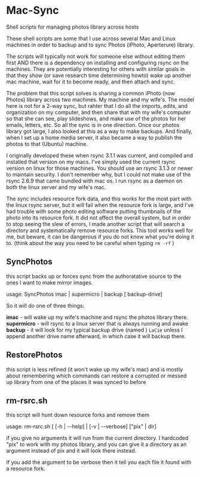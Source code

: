 # Mac-Sync
Shell scripts for managing photos library across hosts

These shell scripts are some that I use across several Mac and Linux machines in order to backup and to sync Photos (iPhoto, Aperterure) library.

The scripts will typically not work for someone else without editing them first AND there is a dependency on installing and configuring rsync on the machines.   They are potentially interesting for others with similar goals in that they show (or save research time determining howto) wake up another mac machine, wait for it to become ready, and then attach and sync.   

The problem that this script solves is sharing a common iPhoto (now Photos) library across two machines.  My machine and my wife's.  The model here is not for a 2-way sync, but rahter that I do all the imports, edits, and organization on my computer, and then share that with my wife's computer so that she can see, play slideshows, and make use of the photos for her emails, letters, etc.   So all the sync is in one direction.   Once our photos library got large, I also looked at this as a way to make backups.  And finally, when I set up a home media server, it also became a way to publish the photos to that (Ubuntu) machine.

I originally developed these when rsync 3.1.1 was current, and compiled and installed that version on my macs.  I've simply used the current rsync version on linux for those machines.   You should use an rsync 3.1.3 or newer to maintain security.  I don't remember why, but I could not make use of the rsync 2.6.9 that came bundled with mac os.  I run rsync as a daemon on both the linux server and my wife's mac.

The sync includes resource fork data, and this works for the most part with the linux rsync server, but it will fail when the resource fork is large, and I've had trouble with some photo editing software putting thumbnails of the photo into its resource fork.  It did not affect the overall system, but in order to stop seeing the slew of errors, I made another script that will search a directory and systematically remove resource forks.  This tool works well for me, but beware, it can be dangerous if you do not know what you're doing it to.  (think about the way you need to be careful when typing `rm -rf` )

## SyncPhotos

this script backs up or forces sync from the authoratative source to the ones I want to make mirror images.

usage:  SyncPhotos imac | supermicro | backup [ backup-drive]

So it will do one of three things:

**imac** - will wake up my wife's machine and rsync the photos library there.
**supermicro** - will rsync to a linux server that is always running and awake
**backup** - it will look for my typical backup drive (named ) `LaCie` unless I append another drive name afterward, in which case it will backup there.


## RestorePhotos

this script is less refined (it won't wake up my wife's mac) and is mostly about remembering which commands can restore a corrupted or messed up library from one of the places it was synced to before

## rm-rsrc.sh

this script will hunt down resource forks and remove them  

usage: rm-rsrc.sh [ [-h | --help] | [-v |  --verbose] ["pix" | dir]

if you give no arguments it will run from the current directory.  I hardcoded "pix" to work with my photos library, and you can give it a directory as an argument instead of pix and it will look there instead.

If you add the argument to be verbose then it tell you each file it found with a resource fork.

